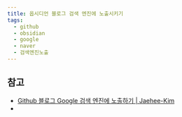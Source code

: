 ```yaml
---
title: 옵시디언 블로그 검색 엔진에 노출시키기
tags:
  - github
  - obsidian
  - google
  - naver
  - 검색엔진노출
---
```

## 참고
* [Github 블로그 Google 검색 엔진에 노출하기 | Jaehee-Kim](https://jaehee-kim24.github.io/posts/github%EB%B8%94%EB%A1%9C%EA%B7%B8_%EA%B2%80%EC%83%89%EB%85%B8%EC%B6%9C%ED%95%98%EA%B8%B0/)
* 
